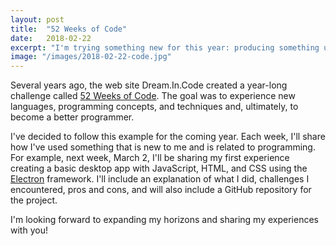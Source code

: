 ```yaml
---
layout: post
title:  "52 Weeks of Code"
date:   2018-02-22
excerpt: "I'm trying something new for this year: producing something using a new technology, programming language, or tool each week"
image: "/images/2018-02-22-code.jpg"
---
```


Several years ago, the web site Dream.In.Code created a year-long challenge called [52 Weeks of Code](http://www.dreamincode.net/forums/forum/126-52-weeks-of-code/). The goal was to experience new languages, programming concepts, and techniques and, ultimately, to become a better programmer.

I've decided to follow this example for the coming year. Each week, I'll share how I've used something that is new to me and is related to programming. For example, next week, March 2, I'll be sharing my first experience creating a basic desktop app with JavaScript, HTML, and CSS using the [Electron](https://electronjs.org/) framework. I'll include an explanation of what I did, challenges I encountered, pros and cons, and will also include a GitHub repository for the project.

I'm looking forward to expanding my horizons and sharing my experiences with you!